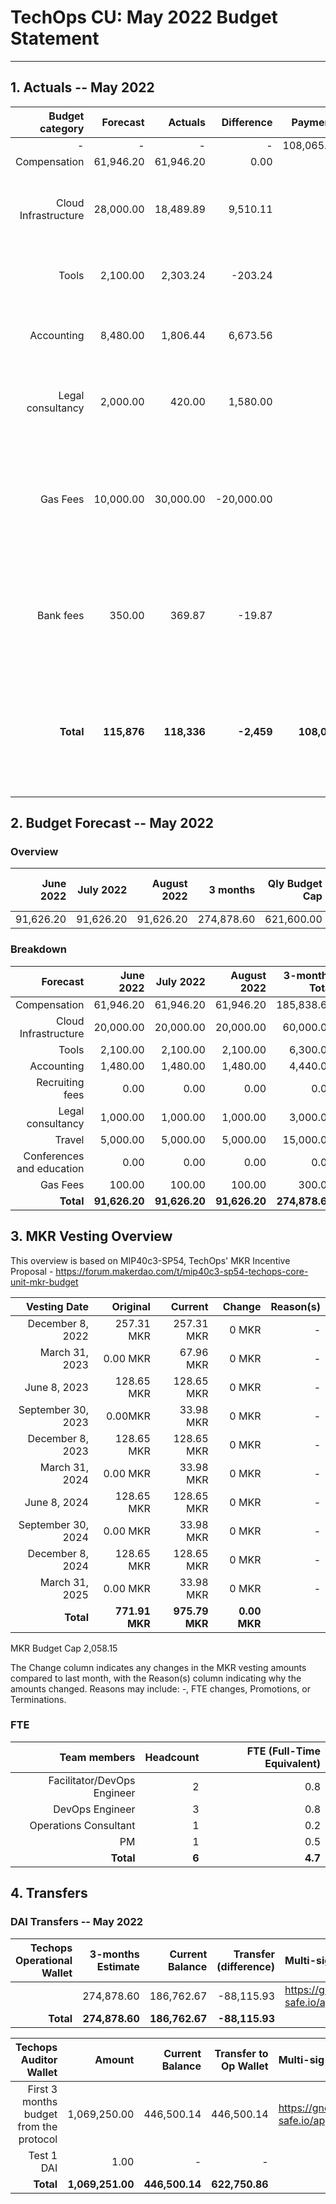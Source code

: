 # TechOps CU: May 2022 Budget Statement

---

## 1. Actuals -- May 2022

|Budget category|Forecast|Actuals|Difference|Payments|Difference reason(s)|
|------------:|---------:|---------:|-------:|-----------------:|-------------:|
|-|-|-|-|108,065.40|-|
|Compensation|61,946.20|61,946.20|0.00|-|-|
|Cloud Infrastructure|28,000.00|18,489.89|9,510.11|-|Safety buffer and forecast included AWS usage paid by customer|
|Tools|2,100.00|2,303.24|-203.24|-|Some tools bills depend on usage that month|
|Accounting|8,480.00|1,806.44|6,673.56|-|Sent less funds to Accountable than expected|
|Legal consultancy|2,000.00|420.00|1,580.00|-|Expected more to be charged for legal services|
|Gas Fees|10,000.00|30,000.00|-20,000.00|-|First 10k purchase in the case of emergencies after HUGE gas spike. Second 20k purchase is to refill the eth-filler.|
|Bank fees|350.00|369.87|-19.87|-|Increased bank fees as first time we paid sallaries from company's bank account.|
|**Total**|**115,876**|**118,336**|**-2,459**|**108,065**|**Difference between Actuals total and Payments total due to positive balance with Accountable**|

## 2. Budget Forecast -- May 2022

### Overview

|June 2022|July 2022|August 2022|3 months|Qly Budget Cap|Monthly Budget Cap|Annual Budget Cap + Buffer|
|------------:|---------:|---------:|-------:|-----------------:|-------------:|-------------------------:|
|91,626.20|91,626.20|91,626.20|274,878.60|621,600.00|207,200.00|2,486,400.00|

### Breakdown
|Forecast|June 2022|July 2022|August 2022|3-months Total|Qly Budget Cap|
|------------:|---------:|---------:|-------:|-----------------:|-------------:|
|Compensation|61,946.20|61,946.20|61,946.20|185,838.60|218,000.00|
|Cloud Infrastructure|20,000.00|20,000.00|20,000.00|60,000.00|171,000.00|
|Tools|2,100.00|2,100.00|2,100.00|6,300.00|13,500.00|
|Accounting|1,480.00|1,480.00|1,480.00|4,440.00|7,500.00|
|Recruiting fees|0.00|0.00|0.00|0.00|15,000.00|
|Legal consultancy|1,000.00|1,000.00|1,000.00|3,000.00|12,500.00|
|Travel|5,000.00|5,000.00|5,000.00|15,000.00|15,750.00|
|Conferences and education|0.00|0.00|0.00|0.00|4,500.00|
|Gas Fees|100.00|100.00|100.00|300.00|-|
|**Total**|**91,626.20**|**91,626.20**|**91,626.20**|**274,878.60**|**457,750.00**|


## 3. MKR Vesting Overview

This overview is based on MIP40c3-SP54, TechOps' MKR Incentive Proposal - https://forum.makerdao.com/t/mip40c3-sp54-techops-core-unit-mkr-budget

|Vesting Date|Original|Current|Change|Reason(s)|
|---------------:|---------:|---------:|-------:|-----------------:|
|December 8, 2022|257.31 MKR|257.31 MKR|0 MKR|-|
|March 31, 2023|0.00 MKR|67.96 MKR|0 MKR|-|
|June 8, 2023|128.65 MKR|128.65 MKR|0 MKR|-|
|September 30, 2023|0.00MKR|33.98 MKR|0 MKR|-|
|December 8, 2023|128.65 MKR|128.65 MKR|0 MKR|-|
|March 31, 2024|0.00 MKR|33.98 MKR|0 MKR|-|
|June 8, 2024|128.65 MKR|128.65 MKR|0 MKR|-|
|September 30, 2024|0.00 MKR|33.98 MKR|0 MKR|-|
|December 8, 2024|128.65 MKR|128.65 MKR|0 MKR|-|
|March 31, 2025|0.00 MKR|33.98 MKR|0 MKR|-|
|**Total**|**771.91 MKR**|**975.79 MKR**|**0.00 MKR**||

MKR Budget Cap 2,058.15

The Change column indicates any changes in the MKR vesting amounts compared to last month, with the Reason(s) column indicating why the amounts changed. Reasons may include: -, FTE changes, Promotions, or Terminations.

### FTE

|Team members|Headcount|FTE (Full-Time Equivalent)|
|---------------:|---------:|---------:|
|Facilitator/DevOps Engineer|2|0.8|
|DevOps Engineer|3|0.8|
|Operations Consultant|1|0.2|
|PM|1|0.5|
|**Total**|**6**|**4.7**|

## 4. Transfers

### DAI Transfers -- May 2022

|Techops Operational Wallet|3-months Estimate|Current Balance|Transfer (difference)|Multi-sig Address|
|------------------------------:|---------:|---------:|-------:|:-----------------|
||274,878.60|186,762.67|-88,115.93|https://gnosis-safe.io/app/eth:0x1a3DA79ee7dB30466cA752DE6a75DEf5e635b2f6/balances|
|**Total**|**274,878.60**|**186,762.67**|**-88,115.93**||


|Techops Auditor Wallet|Amount|Current Balance|Transfer to Op Wallet|Multi-sig Address|
|------------------------------:|---------:|---------:|-------:|:-----------------|
|First 3 months budget from the protocol|1,069,250.00|446,500.14|446,500.14|https://gnosis-safe.io/app/eth:0x2dC0420A736D1F40893B9481D8968E4D7424bC0B/balances|
|Test 1 DAI|1.00|-|-||
|**Total**|**1,069,251.00**|**446,500.14**|**622,750.86**|
